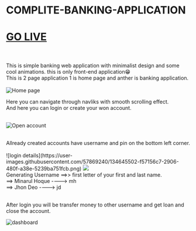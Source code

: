# COMPLITE-BANKING-APPLICATION
# [GO LIVE](https://minarulak9.github.io/complete-banking-application/)<br><br>

This is simple banking web application with minimalist design and some cool animations. this is only front-end application😁<br>
This is 2 page application 1 is home page and anther is banking application.<br><br>
![Home page](https://user-images.githubusercontent.com/57869240/134645005-7a874efc-2a3d-4b43-b1f8-1f8bb481215b.png)<br>

Here you can navigate through navliks with smooth scrolling effect.<br>
And here you can login or create your won account.
<br><br>

![Open account](https://user-images.githubusercontent.com/57869240/134645572-a65cc430-3db8-43a3-b70a-450490d7e5d2.png)

<br>
Allready created accounts have username and pin on the bottom left corner.
<br>
<br>
![login details](https://user-images.githubusercontent.com/57869240/134645502-f57156c7-2906-480f-a38e-5239ba751fcb.png)
<img src="https://user-images.githubusercontent.com/57869240/134645502-f57156c7-2906-480f-a38e-5239ba751fcb.png">
<br>
Generating Username ==>> first letter of your first and last name.<br>
                    ==> Minarul Hoque ----> mh<br>
                    ==> Jhon Deo ----> jd
   <br><br>                 
                    
After login you will be transfer money to other username and get loan and close the account.<br>

![dashboard](https://user-images.githubusercontent.com/57869240/134645260-c45ebbfb-cd58-463b-8c90-d64c835a1592.png)
